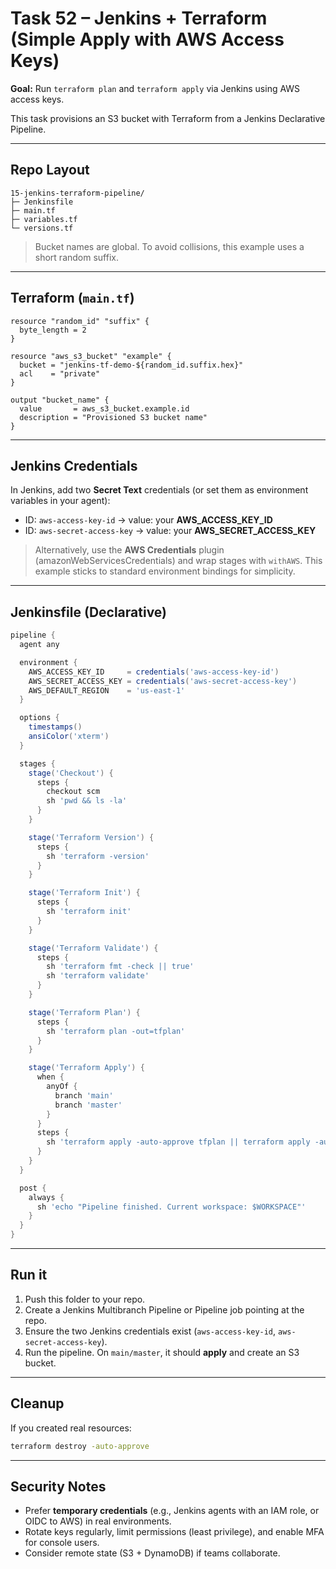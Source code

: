 # Task 52 – Jenkins + Terraform (Simple Apply with AWS Access Keys)

**Goal:** Run `terraform plan` and `terraform apply` via Jenkins using AWS access keys.

This task provisions an S3 bucket with Terraform from a Jenkins Declarative Pipeline.

---

## Repo Layout
```
15-jenkins-terraform-pipeline/
├─ Jenkinsfile
├─ main.tf
├─ variables.tf
└─ versions.tf
```

> Bucket names are global. To avoid collisions, this example uses a short random suffix.

---

## Terraform (`main.tf`)
```hcl
resource "random_id" "suffix" {
  byte_length = 2
}

resource "aws_s3_bucket" "example" {
  bucket = "jenkins-tf-demo-${random_id.suffix.hex}"
  acl    = "private"
}

output "bucket_name" {
  value       = aws_s3_bucket.example.id
  description = "Provisioned S3 bucket name"
}
```

---

## Jenkins Credentials
In Jenkins, add two **Secret Text** credentials (or set them as environment variables in your agent):

- ID: `aws-access-key-id` → value: your **AWS_ACCESS_KEY_ID**
- ID: `aws-secret-access-key` → value: your **AWS_SECRET_ACCESS_KEY**

> Alternatively, use the **AWS Credentials** plugin (amazonWebServicesCredentials) and wrap stages with `withAWS`. This example sticks to standard environment bindings for simplicity.

---

## Jenkinsfile (Declarative)
```groovy
pipeline {
  agent any

  environment {
    AWS_ACCESS_KEY_ID     = credentials('aws-access-key-id')
    AWS_SECRET_ACCESS_KEY = credentials('aws-secret-access-key')
    AWS_DEFAULT_REGION    = 'us-east-1'
  }

  options {
    timestamps()
    ansiColor('xterm')
  }

  stages {
    stage('Checkout') {
      steps {
        checkout scm
        sh 'pwd && ls -la'
      }
    }

    stage('Terraform Version') {
      steps {
        sh 'terraform -version'
      }
    }

    stage('Terraform Init') {
      steps {
        sh 'terraform init'
      }
    }

    stage('Terraform Validate') {
      steps {
        sh 'terraform fmt -check || true'
        sh 'terraform validate'
      }
    }

    stage('Terraform Plan') {
      steps {
        sh 'terraform plan -out=tfplan'
      }
    }

    stage('Terraform Apply') {
      when {
        anyOf {
          branch 'main'
          branch 'master'
        }
      }
      steps {
        sh 'terraform apply -auto-approve tfplan || terraform apply -auto-approve'
      }
    }
  }

  post {
    always {
      sh 'echo "Pipeline finished. Current workspace: $WORKSPACE"'
    }
  }
}
```

---

## Run it
1. Push this folder to your repo.
2. Create a Jenkins Multibranch Pipeline or Pipeline job pointing at the repo.
3. Ensure the two Jenkins credentials exist (`aws-access-key-id`, `aws-secret-access-key`).
4. Run the pipeline. On `main/master`, it should **apply** and create an S3 bucket.

---

## Cleanup
If you created real resources:
```bash
terraform destroy -auto-approve
```

---

## Security Notes
- Prefer **temporary credentials** (e.g., Jenkins agents with an IAM role, or OIDC to AWS) in real environments.
- Rotate keys regularly, limit permissions (least privilege), and enable MFA for console users.
- Consider remote state (S3 + DynamoDB) if teams collaborate.
